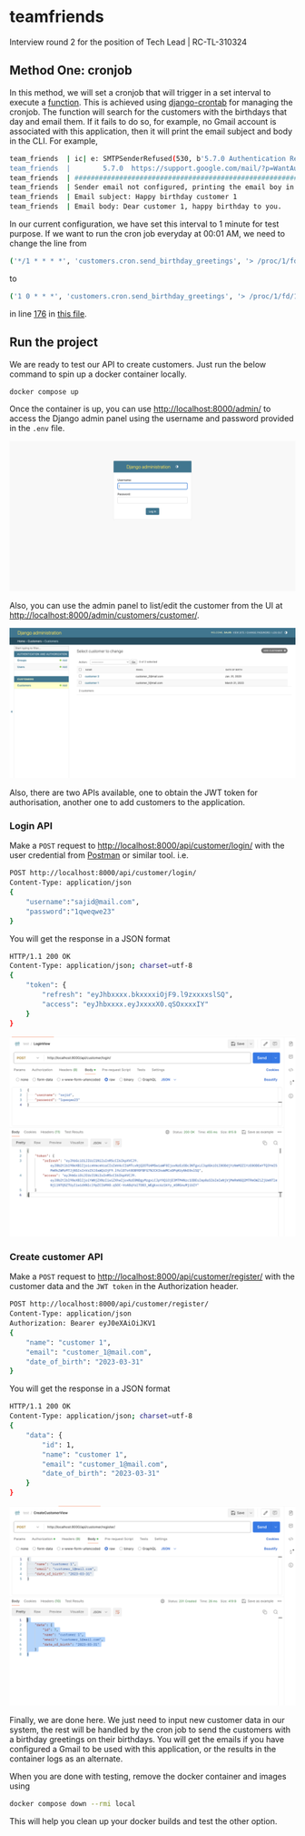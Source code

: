 # teamfriends #

Interview round 2 for the position of Tech Lead | RC-TL-310324

## Method One: cronjob ##

In this method, we will set a cronjob that will trigger in a set interval to
execute a [function](/customers/cron.py). This is achieved using
[django-crontab](https://pypi.org/project/django-crontab/) for managing the
cronjob. The function will search for the customers with the birthdays that
day and email them. If it fails to do so, for example, no Gmail
account is associated with this application, then it will print the email
subject and body in the CLI.
For example,

```bash
team_friends  | ic| e: SMTPSenderRefused(530, b'5.7.0 Authentication Required. For more information, go to
team_friends  |        5.7.0  https://support.google.com/mail/?p=WantAuthError f14-20020a170902684e00b001e4008127a7sm10614381pln.137 - gsmtp', 'None')
team_friends  | ###############################################################
team_friends  | Sender email not configured, printing the email boy in the console instead
team_friends  | Email subject: Happy birthday customer 1
team_friends  | Email body: Dear customer 1, happy birthday to you.

```

In our current configuration, we have set this
interval to 1 minute for test purpose. If we want to run the cron job
everyday at 00:01 AM, we need to change the line from

 ```bash
 ('*/1 * * * *', 'customers.cron.send_birthday_greetings', '> /proc/1/fd/1 2>&1')
 ```

 to

```bash
('1 0 * * *', 'customers.cron.send_birthday_greetings', '> /proc/1/fd/1 2>&1')
 ```

in line [176](https://gitlab.com/ahmadalsajid/teamfriends/-/blob/cron/teamfriends/settings.py?ref_type=heads&blame=1#L176)
in [this file](/teamfriends/settings.py).

## Run the project ##  

We are ready to test our API to create customers. Just run the below command
to spin up a docker container locally.

```bash
docker compose up
```

Once the container is up, you can use <http://localhost:8000/admin/> to access
the Django admin panel using the username and password provided in the `.env` file.

![login page](/screenshots/admin_login.png)

Also, you can use the admin panel to list/edit the customer from the UI at
<http://localhost:8000/admin/customers/customer/>.

![Customer list](/screenshots/list_customers.png)

Also, there are two APIs available, one to obtain the JWT token for
authorisation, another one to add customers to the application.

### Login API ###

Make a `POST` request to <http://localhost:8000/api/customer/login/> with the
user credential from [Postman](https://www.postman.com/) or similar tool. i.e.

```bash
POST http://localhost:8000/api/customer/login/
Content-Type: application/json
{
    "username":"sajid@mail.com",
    "password":"1qweqwe23"
}
```

You will get the response in a JSON format

```bash
HTTP/1.1 200 OK
Content-Type: application/json; charset=utf-8
{
    "token": {
        "refresh": "eyJhbxxxx.bkxxxxiOjF9.l9zxxxxslSQ",
        "access": "eyJhbxxxx.eyJxxxxX0.qSOxxxxIY"
    }
}
```

![Postman login API](/screenshots/login_api.png)

### Create customer API ###

Make a `POST` request to <http://localhost:8000/api/customer/register/> with
the customer data and the `JWT token` in the Authorization header.

```bash
POST http://localhost:8000/api/customer/register/
Content-Type: application/json
Authorization: Bearer eyJ0eXAiOiJKV1
{
    "name": "customer 1",
    "email": "customer_1@mail.com",
    "date_of_birth": "2023-03-31"
}
```

You will get the response in a JSON format

```bash
HTTP/1.1 200 OK
Content-Type: application/json; charset=utf-8
{
    "data": {
        "id": 1,
        "name": "customer 1",
        "email": "customer_1@mail.com",
        "date_of_birth": "2023-03-31"
    }
}
```

![Postman create customer API](/screenshots/create_customer.png)

Finally, we are done here. We just need to input new customer data in our
system, the rest will be handled by the cron job to send the customers
with a birthday greetings on their birthdays. You will get the emails if you
have configured a Gmail to be used with this application, or the results in the
container logs as an alternate.

When you are done with testing, remove the docker container and images using
```bash
docker compose down --rmi local
```
This will help you clean up your docker builds and test the other option.
